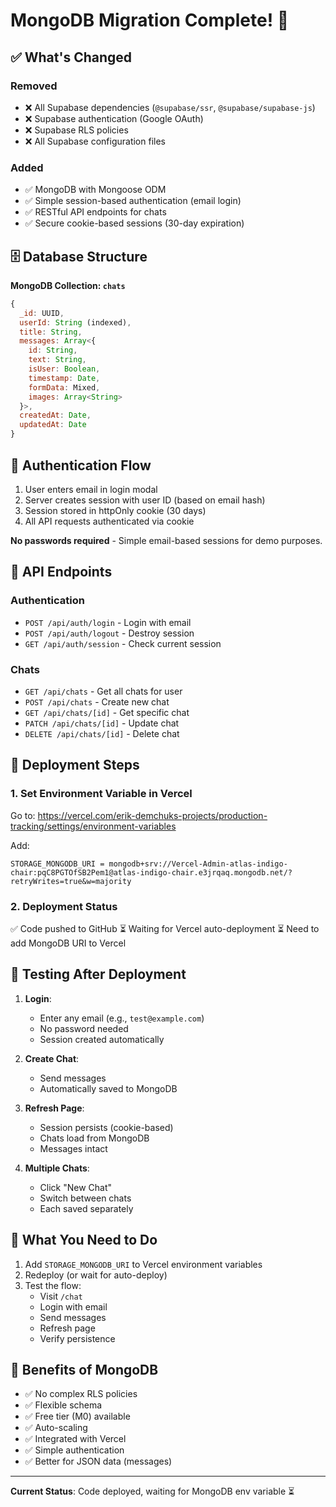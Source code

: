 # MongoDB Migration Complete! 🎉

## ✅ What's Changed

### Removed
- ❌ All Supabase dependencies (`@supabase/ssr`, `@supabase/supabase-js`)
- ❌ Supabase authentication (Google OAuth)
- ❌ Supabase RLS policies
- ❌ All Supabase configuration files

### Added
- ✅ MongoDB with Mongoose ODM
- ✅ Simple session-based authentication (email login)
- ✅ RESTful API endpoints for chats
- ✅ Secure cookie-based sessions (30-day expiration)

## 🗄️ Database Structure

**MongoDB Collection: `chats`**
```javascript
{
  _id: UUID,
  userId: String (indexed),
  title: String,
  messages: Array<{
    id: String,
    text: String,
    isUser: Boolean,
    timestamp: Date,
    formData: Mixed,
    images: Array<String>
  }>,
  createdAt: Date,
  updatedAt: Date
}
```

## 🔐 Authentication Flow

1. User enters email in login modal
2. Server creates session with user ID (based on email hash)
3. Session stored in httpOnly cookie (30 days)
4. All API requests authenticated via cookie

**No passwords required** - Simple email-based sessions for demo purposes.

## 📡 API Endpoints

### Authentication
- `POST /api/auth/login` - Login with email
- `POST /api/auth/logout` - Destroy session
- `GET /api/auth/session` - Check current session

### Chats
- `GET /api/chats` - Get all chats for user
- `POST /api/chats` - Create new chat
- `GET /api/chats/[id]` - Get specific chat
- `PATCH /api/chats/[id]` - Update chat
- `DELETE /api/chats/[id]` - Delete chat

## 🚀 Deployment Steps

### 1. Set Environment Variable in Vercel

Go to: https://vercel.com/erik-demchuks-projects/production-tracking/settings/environment-variables

Add:
```
STORAGE_MONGODB_URI = mongodb+srv://Vercel-Admin-atlas-indigo-chair:pqC8PGTOfSB2Pem1@atlas-indigo-chair.e3jrqaq.mongodb.net/?retryWrites=true&w=majority
```

### 2. Deployment Status

✅ Code pushed to GitHub
⏳ Waiting for Vercel auto-deployment
⏳ Need to add MongoDB URI to Vercel

## 🧪 Testing After Deployment

1. **Login**:
   - Enter any email (e.g., `test@example.com`)
   - No password needed
   - Session created automatically

2. **Create Chat**:
   - Send messages
   - Automatically saved to MongoDB

3. **Refresh Page**:
   - Session persists (cookie-based)
   - Chats load from MongoDB
   - Messages intact

4. **Multiple Chats**:
   - Click "New Chat"
   - Switch between chats
   - Each saved separately

## 📝 What You Need to Do

1. Add `STORAGE_MONGODB_URI` to Vercel environment variables
2. Redeploy (or wait for auto-deploy)
3. Test the flow:
   - Visit `/chat`
   - Login with email
   - Send messages
   - Refresh page
   - Verify persistence

## 🎯 Benefits of MongoDB

- ✅ No complex RLS policies
- ✅ Flexible schema
- ✅ Free tier (M0) available
- ✅ Auto-scaling
- ✅ Integrated with Vercel
- ✅ Simple authentication
- ✅ Better for JSON data (messages)

---

**Current Status**: Code deployed, waiting for MongoDB env variable ⏳





